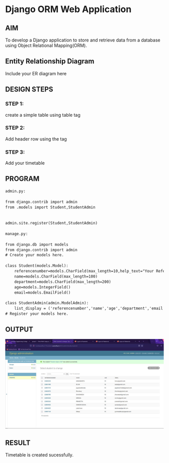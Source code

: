 # Django ORM Web Application

## AIM
To develop a Django application to store and retrieve data from a database using Object Relational Mapping(ORM).

## Entity Relationship Diagram

Include your ER diagram here

## DESIGN STEPS

### STEP 1:
create a simple table using table tag

### STEP 2:
Add header row using the tag

### STEP 3:
Add your timetable

## PROGRAM

```html
admin.py:

from django.contrib import admin
from .models import Student,StudentAdmin


admin.site.register(Student,StudentAdmin)

manage.py:

from django.db import models
from django.contrib import admin
# Create your models here.

class Student(models.Model):
    referencenumber=models.CharField(max_length=10,help_text="Your Reference Number")
    name=models.CharField(max_length=100)
    department=models.CharField(max_length=200)
    age=models.IntegerField()
    email=models.EmailField()

class StudentAdmin(admin.ModelAdmin):
    list_display = ('referencenumber','name','age','department','email')
# Register your models here.
```

## OUTPUT

![MODEL](/WhatsApp%20Image%202023-01-11%20at%2022.19.22.jpeg)


## RESULT
Timetable is created sucessfully.

